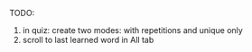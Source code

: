 TODO:
1. in quiz: create two modes: with repetitions and unique only
5. scroll to last learned word in All tab
